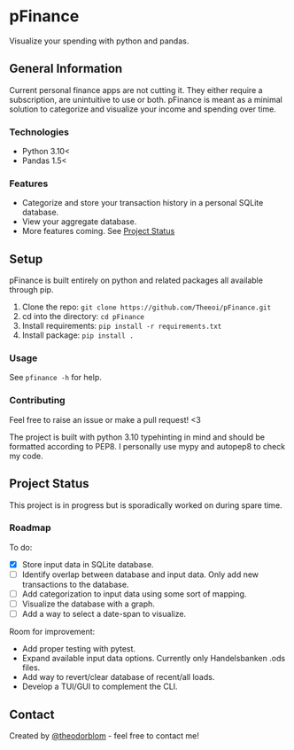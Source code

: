 # pFinance

Visualize your spending with python and pandas.

## General Information

Current personal finance apps are not cutting it. They either require a
subscription, are unintuitive to use or both. pFinance is meant as a minimal
solution to categorize and visualize your income and spending over time.

### Technologies

* Python 3.10<
* Pandas 1.5<

### Features

* Categorize and store your transaction history in a personal SQLite database.
* View your aggregate database.
* More features coming. See [Project Status](#project-status)

## Setup

pFinance is built entirely on python and related packages all available through
pip.

1. Clone the repo: `git clone https://github.com/Theeoi/pFinance.git`
2. cd into the directory: `cd pFinance`
3. Install requirements: `pip install -r requirements.txt`
4. Install package: `pip install .`

### Usage

See `pfinance -h` for help.

### Contributing

Feel free to raise an issue or make a pull request! <3

The project is built with python 3.10 typehinting in mind and should be
formatted according to PEP8. I personally use mypy and autopep8 to check my
code.

## Project Status

This project is in progress but is sporadically worked on during spare time.

### Roadmap

To do:
- [x] Store input data in SQLite database.
- [ ] Identify overlap between database and input data. Only add new transactions
  to the database.
- [ ] Add categorization to input data using some sort of mapping.
- [ ] Visualize the database with a graph.
- [ ] Add a way to select a date-span to visualize.

Room for improvement:
- Add proper testing with pytest.
- Expand available input data options. Currently only Handelsbanken .ods
  files.
- Add way to revert/clear database of recent/all loads.
- Develop a TUI/GUI to complement the CLI.

## Contact

Created by [@theodorblom](https://www.theodorblom.com) - feel free to contact
me!

